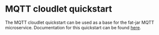 # MQTT cloudlet quickstart


The MQTT cloudlet quickstart can be used as a base for the fat-jar MQTT microservice.
Documentation for this quickstart
can be found [here](https://github.com/rhiot/rhiot/blob/master/docs/readme.md#mqtt-cloudlet-quickstart).